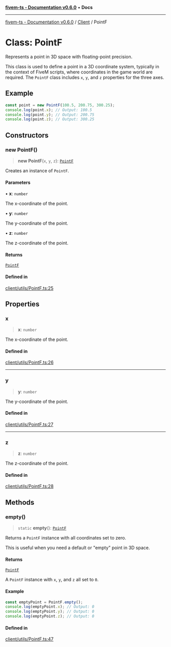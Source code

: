 [**fivem-ts - Documentation v0.6.0**](../../../README.md) • **Docs**

***

[fivem-ts - Documentation v0.6.0](../../../README.md) / [Client](../README.md) / PointF

# Class: PointF

Represents a point in 3D space with floating-point precision.

This class is used to define a point in a 3D coordinate system, typically in the context
of FiveM scripts, where coordinates in the game world are required. The `PointF` class
includes `x`, `y`, and `z` properties for the three axes.

## Example

```ts
const point = new PointF(100.5, 200.75, 300.25);
console.log(point.x); // Output: 100.5
console.log(point.y); // Output: 200.75
console.log(point.z); // Output: 300.25
```

## Constructors

### new PointF()

> **new PointF**(`x`, `y`, `z`): [`PointF`](PointF.md)

Creates an instance of `PointF`.

#### Parameters

• **x**: `number`

The x-coordinate of the point.

• **y**: `number`

The y-coordinate of the point.

• **z**: `number`

The z-coordinate of the point.

#### Returns

[`PointF`](PointF.md)

#### Defined in

[client/utils/PointF.ts:25](https://github.com/Purpose-Dev/fivem-ts/blob/main/src/client/utils/PointF.ts#L25)

## Properties

### x

> **x**: `number`

The x-coordinate of the point.

#### Defined in

[client/utils/PointF.ts:26](https://github.com/Purpose-Dev/fivem-ts/blob/main/src/client/utils/PointF.ts#L26)

***

### y

> **y**: `number`

The y-coordinate of the point.

#### Defined in

[client/utils/PointF.ts:27](https://github.com/Purpose-Dev/fivem-ts/blob/main/src/client/utils/PointF.ts#L27)

***

### z

> **z**: `number`

The z-coordinate of the point.

#### Defined in

[client/utils/PointF.ts:28](https://github.com/Purpose-Dev/fivem-ts/blob/main/src/client/utils/PointF.ts#L28)

## Methods

### empty()

> `static` **empty**(): [`PointF`](PointF.md)

Returns a `PointF` instance with all coordinates set to zero.

This is useful when you need a default or "empty" point in 3D space.

#### Returns

[`PointF`](PointF.md)

A `PointF` instance with `x`, `y`, and `z` all set to `0`.

#### Example

```ts
const emptyPoint = PointF.empty();
console.log(emptyPoint.x); // Output: 0
console.log(emptyPoint.y); // Output: 0
console.log(emptyPoint.z); // Output: 0
```

#### Defined in

[client/utils/PointF.ts:47](https://github.com/Purpose-Dev/fivem-ts/blob/main/src/client/utils/PointF.ts#L47)

